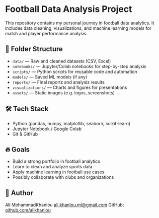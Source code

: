 # Football Data Analysis Project

This repository contains my personal journey in football data analytics. It includes data cleaning, visualizations, and machine learning models for match and player performance analysis.

## 📁 Folder Structure
- `data/` — Raw and cleaned datasets (CSV, Excel)
- `notebooks/` — Jupyter/Colab notebooks for step-by-step analysis
- `scripts/` — Python scripts for reusable code and automation
- `models/` — Saved ML models (if any)
- `reports/` — Final reports and analysis results
- `visualizations/` — Charts and figures for presentations
- `assets/` — Static images (e.g. logos, screenshots)

## 🛠 Tech Stack
- Python (pandas, numpy, matplotlib, seaborn, scikit-learn)
- Jupyter Notebook / Google Colab
- Git & GitHub

## 🔥 Goals
- Build a strong portfolio in football analytics
- Learn to clean and analyze sports data
- Apply machine learning in football use cases
- Possibly collaborate with clubs and organizations

## 🚀 Author
Ali MohammadKhanlou
ali.khanlou.ml@gmail.com
GitHub: [github.com/alikhanlou](https://github.com/alikhanlou)
